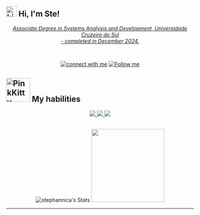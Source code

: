 <h2><a href="https://emoji.gg/emoji/2653-kitty-paw"><img src="https://cdn3.emoji.gg/emojis/2653-kitty-paw.gif" width="28px" height="28px" alt="kitty_paw"></a> Hi, I'm Ste! <a href="https://emoji.gg/emoji/7482-uwucat"></h2>
  
<div align="center" >
  <p>
    <em>
      Associate Degree in Systems Analysis and Development, Universidade Cruzeiro do Sul<br>- completed in December 2024.
    </em>
  </p><br>

[![connect with me](https://img.shields.io/badge/connect%20with%20me-%F0%9F%92%99-ffff?labelColor=0072B1&style=social&link=https://www.linkedin.com/in/stephanni/)](https://www.linkedin.com/in/stephanni/)
[![Follow me](https://img.shields.io/badge/Follow%20me-%E2%99%A5-green?style=social&logo=github&logoColor=000&link=https://github.com/stephannica)](https://github.com/stephannica)
</div>

<h2><a href="https://emoji.gg/emoji/7121-pinkkitty"><img src="https://cdn3.emoji.gg/emojis/7121-pinkkitty.gif" width="64px" height="64px" alt="PinkKitty"></a> My habilities</h2>

<div align="center" >
  <a href="https://skillicons.dev">
    <img src="https://skillicons.dev/icons?i=html,css,tailwind,styledcomponents" />
    <img src="https://skillicons.dev/icons?i=python,javascript,typescript,react,vite,nodejs,mysql,postgres" />
    <img src="https://skillicons.dev/icons?i=figma,vercel,git,github,vscode" />
  </a>
</div>

<br>

<div align="center" >
  
  ![stephannica's Stats](https://github-readme-stats.vercel.app/api?username=stephannica&theme=dark&show_icons=true&hide_border=true&count_private=true&hide_rank=true)
  <img src="https://github-readme-stats.vercel.app/api/top-langs/?username=stephannica&theme=dark&show_icons=true&hide_border=true&layout=compact&card_width=376" height="196px">
</div>


---
